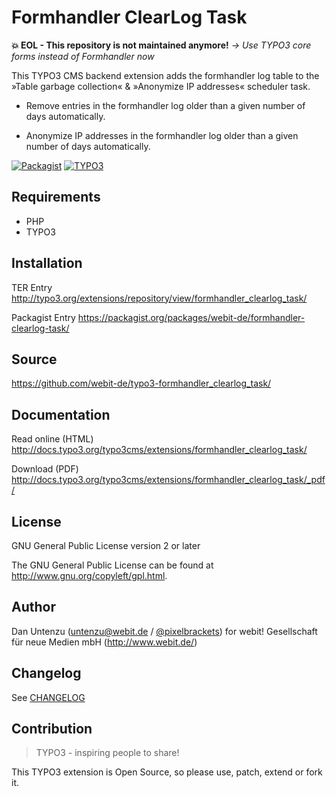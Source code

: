 Formhandler ClearLog Task
=========================

**💥 EOL - This repository is not maintained anymore!**
*→ Use TYPO3 core forms instead of Formhandler now*

This TYPO3 CMS backend extension adds the formhandler log table to the »Table garbage collection« & »Anonymize IP addresses« scheduler task.

* Remove entries in the formhandler log older than a given number of days automatically.

* Anonymize IP addresses in the formhandler log older than a given number of days automatically.

[![Packagist](https://img.shields.io/packagist/v/webit-de/formhandler-clearlog-task.svg)](https://packagist.org/packages/webit-de/formhandler-clearlog-task/)
[![TYPO3](https://img.shields.io/badge/TYPO3-extension-orange.svg)](https://extensions.typo3.org/extension/formhandler_clearlog_task/)

Requirements
------------

* PHP
* TYPO3

Installation
-------------

TER Entry http://typo3.org/extensions/repository/view/formhandler_clearlog_task/

Packagist Entry https://packagist.org/packages/webit-de/formhandler-clearlog-task/

Source
------

https://github.com/webit-de/typo3-formhandler_clearlog_task/

Documentation
-------------

Read online (HTML) http://docs.typo3.org/typo3cms/extensions/formhandler_clearlog_task/

Download (PDF) http://docs.typo3.org/typo3cms/extensions/formhandler_clearlog_task/_pdf/

License
-------

GNU General Public License version 2 or later

The GNU General Public License can be found at http://www.gnu.org/copyleft/gpl.html.

Author
------

Dan Untenzu (<untenzu@webit.de> / [@pixelbrackets](https://github.com/pixelbrackets))
for webit! Gesellschaft für neue Medien mbH (http://www.webit.de/)

Changelog
---------

See [CHANGELOG](./CHANGELOG.md)

Contribution
------------

> TYPO3 - inspiring people to share!

This TYPO3 extension is Open Source, so please use, patch, extend or fork it.
